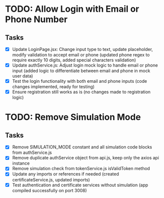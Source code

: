 # TODO: Allow Login with Email or Phone Number

## Tasks
- [x] Update LoginPage.jsx: Change input type to text, update placeholder, modify validation to accept email or phone (updated phone regex to require exactly 10 digits, added special characters validation)
- [x] Update authService.js: Adjust login mock logic to handle email or phone input (added logic to differentiate between email and phone in mock user data)
- [x] Test the login functionality with both email and phone inputs (code changes implemented, ready for testing)
- [x] Ensure registration still works as is (no changes made to registration logic)

# TODO: Remove Simulation Mode

## Tasks
- [x] Remove SIMULATION_MODE constant and all simulation code blocks from authService.js
- [x] Remove duplicate authService object from api.js, keep only the axios api instance
- [x] Remove simulation check from tokenService.js isValidToken method
- [x] Update any imports or references if needed (created certificateService.js, updated imports)
- [x] Test authentication and certificate services without simulation (app compiled successfully on port 3008)
